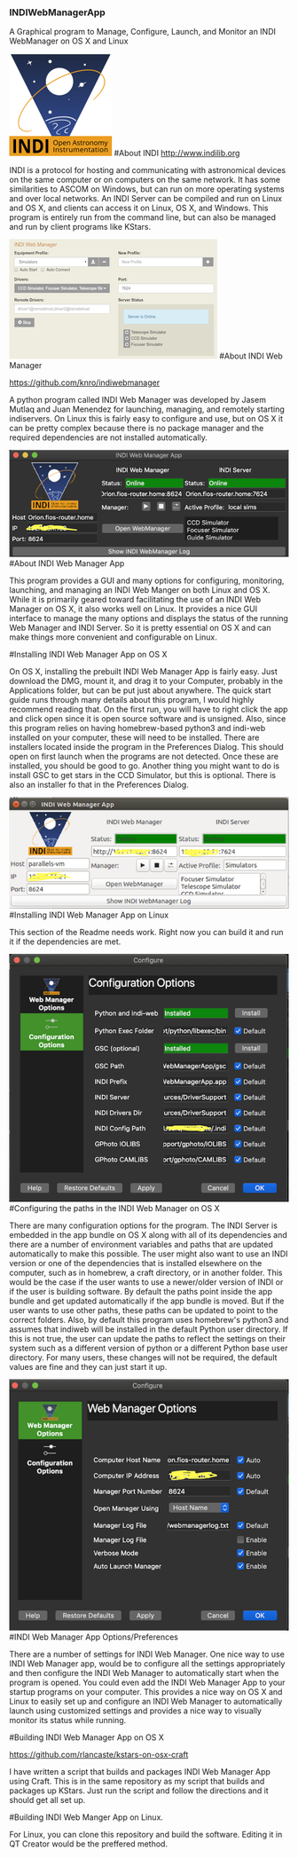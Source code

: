 ### INDIWebManagerApp
A Graphical program to Manage, Configure, Launch, and Monitor an INDI WebManager on OS X and Linux

![INDI Logo](images/indi_logo.png "INDI Logo")
#About INDI
http://www.indilib.org

INDI is a protocol for hosting and communicating with astronomical devices on the same computer or on computers on the same network.
It has some similarities to ASCOM on Windows, but can run on more operating systems and over local networks.
An INDI Server can be compiled and run on Linux and OS X, and clients can access it on Linux, OS X, and Windows.
This program is entirely run from the command line, but can also be managed and run by client programs like KStars.

![INDI Web Manager](images/webManager.png "INDI Web Manager")
#About INDI Web Manager

https://github.com/knro/indiwebmanager

A python program called INDI Web Manager was developed by Jasem Mutlaq and Juan Menendez for launching, managing, and remotely starting indiservers.
On Linux this is fairly easy to configure and use, but on OS X it can be pretty complex because there is no package manager and the required 
dependencies are not installed automatically.

![INDI Web Manager App](images/macImage.png "INDI Web Manager App")
#About INDI Web Manager App

This program provides a GUI and many options for configuring, monitoring, launching, and managing an INDI Web Manger on 
both Linux and OS X.  While it is primarily geared toward facilitating the use of an INDI Web Manager on OS X, it also
works well on Linux.  It provides a nice GUI interface to manage the many options and displays the status of the running 
Web Manager and INDI Server.  So it is pretty essential on OS X and can make things more convenient and configurable on Linux.


#Installing INDI Web Manager App on OS X

On OS X, installing the prebuilt INDI Web Manager App is fairly easy.  Just download the DMG, mount it, and drag it to your 
Computer, probably in the Applications folder, but can be put just about anywhere.  The quick start guide runs through many details 
about this program, I would highly recommend reading that.  On the first run, you will have to right click the app and click open
since it is open source software and is unsigned.  Also, since this program relies on having homebrew-based python3 and 
indi-web installed on your computer, these will need to be installed.  There are installers located inside the program in the 
Preferences Dialog.  This should open on first launch when the programs are not detected.  Once these are installed, you should
be good to go.  Another thing you might want to do is install GSC to get stars in the CCD Simulator, but this is optional.
There is also an installer fo that in the Preferences Dialog.

![INDI Web Manager App Linux](images/linuxImage.png "INDI Web Manager App Linux")
#Installing INDI Web Manager App on Linux

This section of the Readme needs work.  Right now you can build it and run it if the dependencies are met.

![Configuration Paths](images/configPage2.png "Configuration Paths")
#Configuring the paths in the INDI Web Manager on OS X

There are many configuration options for the program.  The INDI Server is embedded in the app bundle on OS X along with all of its dependencies 
and there are a number of environment variables and paths that are updated automatically to make this possible.  The user might also want to 
use an INDI version or one of the dependencies that is installed elsewhere on the computer, such as in homebrew, a craft directory, or in another folder.
This would be the case if the user wants to use a newer/older version of INDI or if the user is building software.  By default the paths point inside
the app bundle and get updated automatically if the app bundle is moved.  But if the user wants to use other paths, these paths can be updated to 
point to the correct folders.  Also, by default this program uses homebrew's python3 and assumes that indiweb will be installed 
in the default Python user directory.  If this is not true, the user can update the paths to reflect the settings on their system such as a different 
version of python or a different Python base user directory.  For many users, these changes will not be required, the default values are fine and they
 can just start it up.

![Preferences](images/configPage1.png "Preferences")
#INDI Web Manager App Options/Preferences

There are a number of settings for INDI Web Manager.  One nice way to use INDI Web Manager app, would be to configure all the settings
appropriately and then configure the INDI Web Manager to automatically start when the program is opened.  You could even add the INDI Web Manager App
to your startup programs on your computer.  This provides a nice way on OS X and Linux to easily set up and configure an INDI Web Manager 
to automatically launch using customized settings and provides a nice way to visually monitor its status while running.


#Building INDI Web Manager App on OS X

https://github.com/rlancaste/kstars-on-osx-craft

I have written a script that builds and packages INDI Web Manager App using Craft.  This is in the same repository as my script that
builds and packages up KStars.  Just run the script and follow the directions and it should get all set up.

#Building INDI Web Manger App on Linux.

For Linux, you can clone this repository and build the software.  Editing it in QT Creator would be the preffered method.



